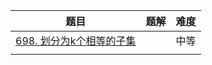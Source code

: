| 题目                                                         | 题解 | 难度 |
| ------------------------------------------------------------ | ---- | ---- |
| [698. 划分为k个相等的子集](https://leetcode.cn/problems/partition-to-k-equal-sum-subsets/) |      | 中等 |
|                                                              |      |      |

